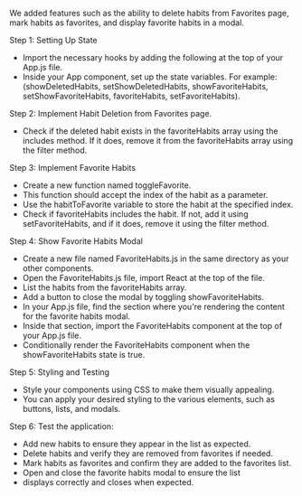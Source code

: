 We added features such as the ability to delete habits from
Favorites page, mark habits as favorites, and display
favorite habits in a modal.

Step 1: Setting Up State

- Import the necessary hooks by adding the following at the
top of your App.js file.
- Inside your App component, set up the state variables. 
For example: (showDeletedHabits, setShowDeletedHabits, 
showFavoriteHabits, setShowFavoriteHabits,
favoriteHabits, setFavoriteHabits).

Step 2: Implement Habit Deletion from Favorites page.

- Check if the deleted habit exists in the favoriteHabits array 
using the includes method. If it does, remove it from the
favoriteHabits array using the filter method.

Step 3: Implement Favorite Habits

- Create a new function named toggleFavorite.
- This function should accept the index of the habit as a parameter.
- Use the habitToFavorite variable to store the habit at
the specified index.
- Check if favoriteHabits includes the habit. If not, add it using
setFavoriteHabits, and if it does, remove it using the filter method.

Step 4: Show Favorite Habits Modal

- Create a new file named FavoriteHabits.js in the same directory
as your other components.
- Open the FavoriteHabits.js file, import React at the top of the file.
- List the habits from the favoriteHabits array.
- Add a button to close the modal by toggling showFavoriteHabits.
- In your App.js file, find the section where you're rendering the
content for the favorite habits modal.
- Inside that section, import the FavoriteHabits component at the
top of your App.js file.
- Conditionally render the FavoriteHabits component when the
showFavoriteHabits state is true.

Step 5: Styling and Testing

- Style your components using CSS to make them visually appealing.
- You can apply your desired styling to the various elements,
such as buttons, lists, and modals.

Step 6: Test the application:

- Add new habits to ensure they appear in the list as expected.
- Delete habits and verify they are removed from favorites if needed.
- Mark habits as favorites and confirm they are added to the favorites list.
- Open and close the favorite habits modal to ensure the list
- displays correctly and closes when expected.
